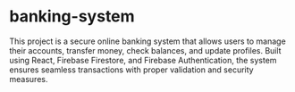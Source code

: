 # banking-system
This project is a secure online banking system that allows users to manage their accounts, transfer money, check balances, and update profiles. Built using React, Firebase Firestore, and Firebase Authentication, the system ensures seamless transactions with proper validation and security measures.
